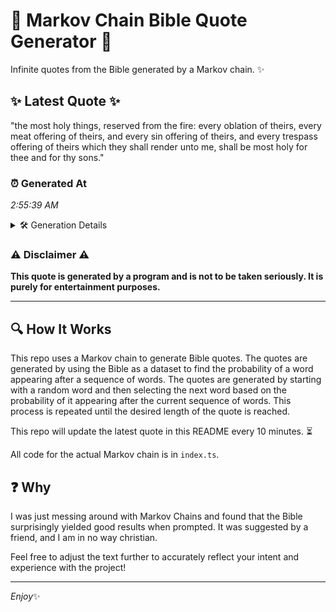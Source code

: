 # 📖 Markov Chain Bible Quote Generator 📖

Infinite quotes from the Bible generated by a Markov chain. ✨

## ✨ Latest Quote ✨
"the most holy things, reserved from the fire: every oblation of theirs, every meat offering of theirs, and every sin offering of theirs, and every trespass offering of theirs which they shall render unto me, shall be most holy for thee and for thy sons."

### ⏰ Generated At
*2:55:39 AM*

<details>
    <summary>🛠️ Generation Details</summary>
    <p>
        <strong>🌱 Seed:</strong> the<br>
        <strong>🔄 Iterations:</strong> 44<br>
        <strong>📜 Context History:</strong><br>[ the ]: most<br>[ the, most ]: holy<br>[ the, most, holy ]: things,<br>[ the, most, holy, things, ]: reserved<br>[ the, most, holy, things,, reserved ]: from<br>[ the, most, holy, things,, reserved, from ]: the<br>[ most, holy, things,, reserved, from, the ]: fire:<br>[ holy, things,, reserved, from, the, fire: ]: every<br>[ things,, reserved, from, the, fire:, every ]: oblation<br>[ reserved, from, the, fire:, every, oblation ]: of<br>[ from, the, fire:, every, oblation, of ]: theirs,<br>[ the, fire:, every, oblation, of, theirs, ]: every<br>[ fire:, every, oblation, of, theirs,, every ]: meat<br>[ every, oblation, of, theirs,, every, meat ]: offering<br>[ oblation, of, theirs,, every, meat, offering ]: of<br>[ of, theirs,, every, meat, offering, of ]: theirs,<br>[ theirs,, every, meat, offering, of, theirs, ]: and<br>[ every, meat, offering, of, theirs,, and ]: every<br>[ meat, offering, of, theirs,, and, every ]: sin<br>[ offering, of, theirs,, and, every, sin ]: offering<br>[ of, theirs,, and, every, sin, offering ]: of<br>[ theirs,, and, every, sin, offering, of ]: theirs,<br>[ and, every, sin, offering, of, theirs, ]: and<br>[ every, sin, offering, of, theirs,, and ]: every<br>[ sin, offering, of, theirs,, and, every ]: trespass<br>[ offering, of, theirs,, and, every, trespass ]: offering<br>[ of, theirs,, and, every, trespass, offering ]: of<br>[ theirs,, and, every, trespass, offering, of ]: theirs<br>[ and, every, trespass, offering, of, theirs ]: which<br>[ every, trespass, offering, of, theirs, which ]: they<br>[ trespass, offering, of, theirs, which, they ]: shall<br>[ offering, of, theirs, which, they, shall ]: render<br>[ of, theirs, which, they, shall, render ]: unto<br>[ theirs, which, they, shall, render, unto ]: me,<br>[ which, they, shall, render, unto, me, ]: shall<br>[ they, shall, render, unto, me,, shall ]: be<br>[ shall, render, unto, me,, shall, be ]: most<br>[ render, unto, me,, shall, be, most ]: holy<br>[ unto, me,, shall, be, most, holy ]: for<br>[ me,, shall, be, most, holy, for ]: thee<br>[ shall, be, most, holy, for, thee ]: and<br>[ be, most, holy, for, thee, and ]: for<br>[ most, holy, for, thee, and, for ]: thy<br>[ holy, for, thee, and, for, thy ]: sons.<br>
    </p>
</details>

### ⚠️ Disclaimer ⚠️
**This quote is generated by a program and is not to be taken seriously. It is purely for entertainment purposes.**

---

## 🔍 How It Works

This repo uses a Markov chain to generate Bible quotes. The quotes are generated by using the Bible as a dataset to find the probability of a word appearing after a sequence of words. The quotes are generated by starting with a random word and then selecting the next word based on the probability of it appearing after the current sequence of words. This process is repeated until the desired length of the quote is reached.

This repo will update the latest quote in this README every 10 minutes. ⏳

All code for the actual Markov chain is in `index.ts`.

## ❓ Why

I was just messing around with Markov Chains and found that the Bible surprisingly yielded good results when prompted. 
It was suggested by a friend, and I am in no way christian.

Feel free to adjust the text further to accurately reflect your intent and experience with the project!

---

*Enjoy*✨
